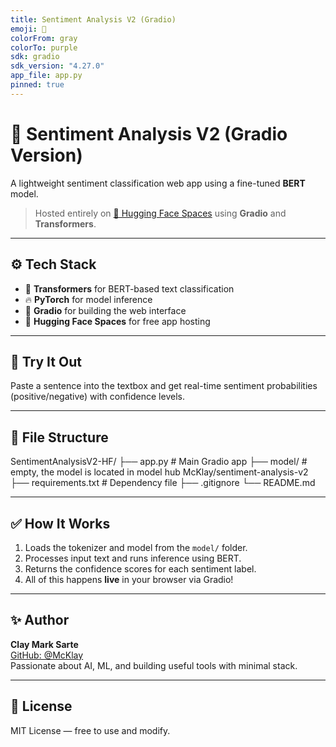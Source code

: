 ```yaml
---
title: Sentiment Analysis V2 (Gradio)
emoji: 🧠
colorFrom: gray
colorTo: purple
sdk: gradio
sdk_version: "4.27.0"
app_file: app.py
pinned: true
---
```


# 🧠 Sentiment Analysis V2 (Gradio Version)

A lightweight sentiment classification web app using a fine-tuned **BERT** model.

> Hosted entirely on [🤗 Hugging Face Spaces](https://huggingface.co/spaces/McKlay/SentimentAnalysisV2-HF) using **Gradio** and **Transformers**.

---

## ⚙️ Tech Stack
- 🤗 **Transformers** for BERT-based text classification
- 🔥 **PyTorch** for model inference
- 🎨 **Gradio** for building the web interface
- 🚀 **Hugging Face Spaces** for free app hosting

---

## 🧪 Try It Out
Paste a sentence into the textbox and get real-time sentiment probabilities (positive/negative) with confidence levels.

---

## 📁 File Structure
SentimentAnalysisV2-HF/ 
├── app.py # Main Gradio app 
├── model/ # empty, the model is located in model hub McKlay/sentiment-analysis-v2 
├── requirements.txt # Dependency file 
├── .gitignore └── README.md

---

## ✅ How It Works

1. Loads the tokenizer and model from the `model/` folder.
2. Processes input text and runs inference using BERT.
3. Returns the confidence scores for each sentiment label.
4. All of this happens **live** in your browser via Gradio!

---

## ✨ Author

**Clay Mark Sarte**  
[GitHub: @McKlay](https://github.com/McKlay)  
Passionate about AI, ML, and building useful tools with minimal stack.

---

## 📜 License

MIT License — free to use and modify.

